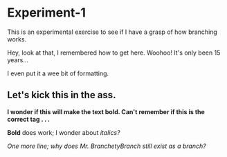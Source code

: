 # Experiment-1
<p>This is an experimental exercise to see if I have a grasp of how branching works. </p>
<p>Hey, look at that, I remembered how to get here. Woohoo! It's only been 15 years...</p>
<p>I even put it a wee bit of formatting.</p>
<p><h2><b>Let's kick this in the ass.</b></h2></p>
<p></p>
<p><b>I wonder if this will make the text bold. Can't remember if this is the correct tag . . .</b></p>
<p><b>Bold</b> does work; I wonder about <i>italics<i>?
<p>One more line; why does Mr. BranchetyBranch still exist as a branch?</p>
